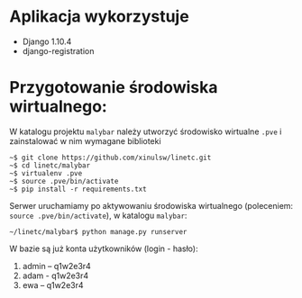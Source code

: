 # Aplikacja wykorzystuje
- Django 1.10.4
- django-registration

# Przygotowanie środowiska wirtualnego:

W katalogu projektu `malybar` należy utworzyć środowisko wirtualne `.pve` 
i zainstalować w nim wymagane biblioteki  

    ~$ git clone https://github.com/xinulsw/linetc.git
    ~$ cd linetc/malybar
    ~$ virtualenv .pve
    ~$ source .pve/bin/activate
    ~$ pip install -r requirements.txt

Serwer uruchamiamy po aktywowaniu środowiska wirtualnego 
(poleceniem: `source .pve/bin/activate`), w katalogu `malybar`:

    ~/linetc/malybar$ python manage.py runserver

W bazie są już konta użytkowników (login - hasło):

1. admin – q1w2e3r4
2. adam - q1w2e3r4
3. ewa – q1w2e3r4
